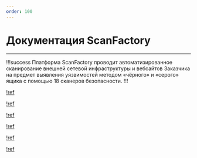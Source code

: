 ```yaml
---
order: 100
---
```


# Документация ScanFactory

____

!!!success
Платформа ScanFactory проводит автоматизированное сканирование внешней сетевой инфраструктуры и вебсайтов Заказчика на предмет выявления уязвимостей методом «чёрного» и «серого» ящика с помощью 18 сканеров безопасности.
!!!

[!ref](./quickstart.md)

[!ref](./technical-overview.md)

[!ref](./scanners.md)

[!ref](./api-documentation.md)

[!ref](./integrations/README.md)

[!ref](./problems.md)
